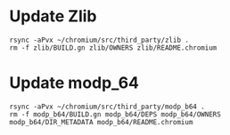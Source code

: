 # Update Zlib

```
rsync -aPvx ~/chromium/src/third_party/zlib .
rm -f zlib/BUILD.gn zlib/OWNERS zlib/README.chromium
```

# Update modp_64
```
rsync -aPvx ~/chromium/src/third_party/modp_b64 .
rm -f modp_b64/BUILD.gn modp_b64/DEPS modp_b64/OWNERS modp_b64/DIR_METADATA modp_b64/README.chromium
```
